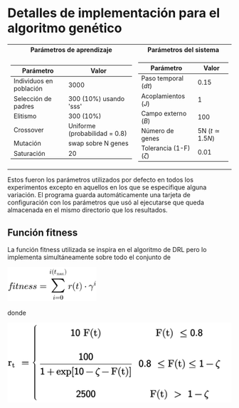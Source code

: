 # Detalles de implementación para el algoritmo genético

<table>
<tr><th> Parámetros de aprendizaje </th><th> Parámetros del sistema</th></tr>
<tr><td>



| Parámetro                              | Valor                    |
|----------------------------------------|---------------------------|
| Individuos en población                | 3000                      |
| Selección de padres                    |300 (10%) usando 'sss'          |
| Elitismo                               | 300   (10%)                   |
| Crossover                              | Uniforme (probabilidad = 0.8)              |
| Mutación                               | swap sobre N genes       |
| Saturación                             | 20                       |

</td><td>


| Parámetro                              | Valor                 |
|----------------------------------------|------------------------|
| Paso temporal ($dt$)                   | 0.15                  |
| Acoplamientos ($J$)                    | 1                     |
| Campo externo ($B$)                    | 100                   |
| Número de genes                        | 5N ($t \simeq 1.5N$)  |
| Tolerancia (1-F) ($\zeta$)             | 0.01                  |

</td></tr> </table>

Estos fueron los parámetros utilizados por defecto en todos los experimentos excepto en aquellos en los que se especifique alguna variación. El programa guarda automáticamente una tarjeta de configuración con los parámetros que usó al ejecutarse que queda almacenada en el mismo directorio que los resultados. 


## Función fitness

La función fitness utilizada se inspira en el algoritmo de DRL pero lo implementa simultáneamente sobre todo el conjunto de 

<img src="fitness.png" alt="alt text" width="200"/>

donde

![alt text](zhang_reward.png)